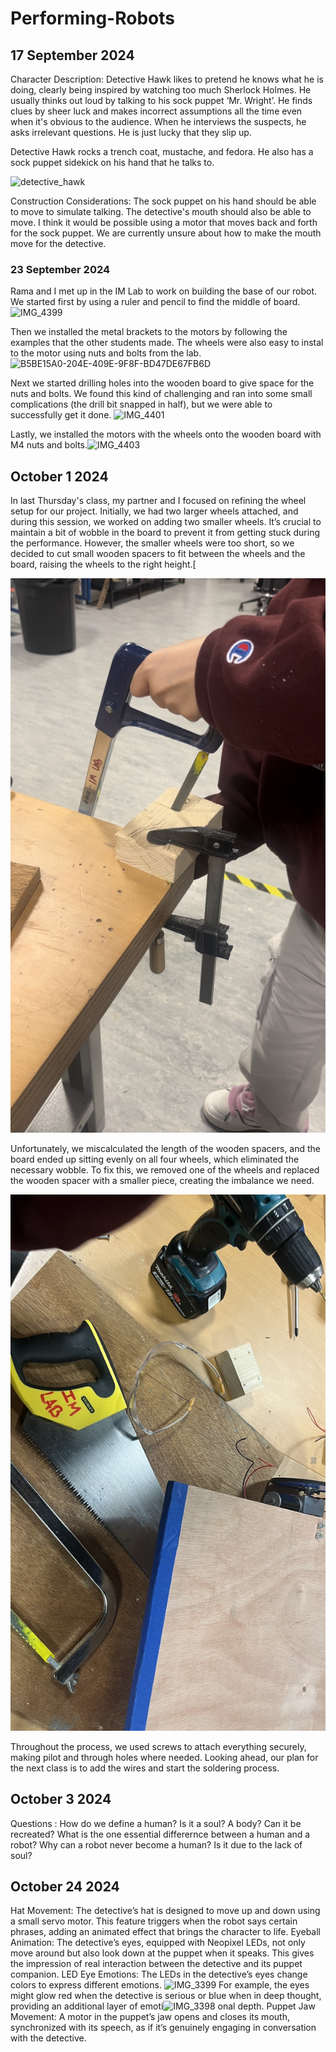 # Performing-Robots

## 17 September 2024
Character Description: Detective Hawk likes to pretend he knows what he is doing, clearly being inspired by watching too much Sherlock Holmes. He usually thinks out loud by talking to his sock puppet ‘Mr. Wright’. He finds clues by sheer luck and makes incorrect assumptions all the time even when it's obvious to the audience. When he interviews the suspects, he asks irrelevant questions. He is just lucky that they slip up.

Detective Hawk rocks a trench coat, mustache, and fedora. He also has a sock puppet sidekick on his hand that he talks to.

![detective_hawk](https://github.com/user-attachments/assets/ab8920c7-f0b4-4344-a60e-056e1bbcd83c)

Construction Considerations: The sock puppet on his hand should be able to move to simulate talking. The detective's mouth should also be able to move. I think it would be possible using a motor that moves back and forth for the sock puppet. We are currently unsure about how to make the mouth move for the detective.

### 23 September 2024

Rama and I met up in the IM Lab to work on building the base of our robot. We started first by using a ruler and pencil to find the middle of board. ![IMG_4399](https://github.com/user-attachments/assets/8ec5b4ab-6df1-49ff-89f5-e132e0c16d1b)

Then we installed the metal brackets to the motors by following the examples that the other students made. The wheels were also easy to instal to the motor using nuts and bolts from the lab.
![B5BE15A0-204E-409E-9F8F-BD47DE67FB6D](https://github.com/user-attachments/assets/70db8943-af7e-499c-96f9-4f495d43b24b)

Next we started drilling holes into the wooden board to give space for the nuts and bolts. We found this kind of challenging and ran into some small complications (the drill bit snapped in half), but we were able to successfully get it done.
![IMG_4401](https://github.com/user-attachments/assets/39e64f4c-785c-48ee-a3bf-3d8b4b6236c8)

Lastly, we installed the motors with the wheels onto the wooden board with M4 nuts and bolts.![IMG_4403](https://github.com/user-attachments/assets/f9d5e252-15f3-4112-b50e-fe5b5c665feb)

## October 1 2024
In last Thursday's class, my partner and I focused on refining the wheel setup for our project. Initially, we had two larger wheels attached, and during this session, we worked on adding two smaller wheels. It’s crucial to maintain a bit of wobble in the board to prevent it from getting stuck during the performance. However, the smaller wheels were too short, so we decided to cut small wooden spacers to fit between the wheels and the board, raising the wheels to the right height.[

![Workshop Scene](https://github.com/ramawid/Performing-Robots/blob/c12ca7215de2147678c8d2976de3ab1deb2c4c76/IMG_1971.jpg)

Unfortunately, we miscalculated the length of the wooden spacers, and the board ended up sitting evenly on all four wheels, which eliminated the necessary wobble. To fix this, we removed one of the wheels and replaced the wooden spacer with a smaller piece, creating the imbalance we need.

![Workshop Scene 2](https://github.com/ramawid/Performing-Robots/blob/c12ca7215de2147678c8d2976de3ab1deb2c4c76/IMG_1972.jpg)

Throughout the process, we used screws to attach everything securely, making pilot and through holes where needed. Looking ahead, our plan for the next class is to add the wires and start the soldering process.

## October 3 2024
Questions : How do we define a human? Is it a soul? A body? Can it be recreated? What is the one essential differernce between a human and a robot? Why can a robot never become a human? Is it due to the lack of soul?

## October 24 2024

Hat Movement: The detective’s hat is designed to move up and down using a small servo motor. This feature triggers when the robot says certain phrases, adding an animated effect that brings the character to life.
Eyeball Animation: The detective’s eyes, equipped with Neopixel LEDs, not only move around but also look down at the puppet when it speaks. This gives the impression of real interaction between the detective and its puppet companion.
LED Eye Emotions: The LEDs in the detective’s eyes change colors to express different emotions. ![IMG_3399](https://github.com/user-attachments/assets/a6b42a00-b827-4451-9a23-b817c3b2f074)
For example, the eyes might glow red when the detective is serious or blue when in deep thought, providing an additional layer of emoti![IMG_3398](https://github.com/user-attachments/assets/9823448a-0926-441e-a2c7-900c1d5cd3dd)
onal depth.
Puppet Jaw Movement: A motor in the puppet’s jaw opens and closes its mouth, synchronized with its speech, as if it’s genuinely engaging in conversation with the detective.
